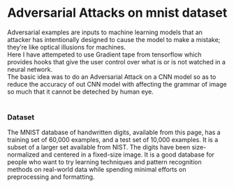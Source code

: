 <h1> Adversarial Attacks on mnist dataset </h1>
Adversarial examples are inputs to machine learning models that an attacker has intentionally designed to cause the model to make a mistake; they’re like optical illusions for machines. <br>
Here I have attempeted to use Gradient tape from tensorflow which provides hooks that give the user control over what is or is not watched in a neural network. <br>
The basic idea was to do an Adversarial Attack on a CNN model so as to reduce the accuracy of out CNN model with affecting the grammar of image so much that it cannot be deteched by human eye.<br>
<br>
<h3> Dataset </h3>
The MNIST database of handwritten digits, available from this page, has a training set of 60,000 examples, and a test set of 10,000 examples. It is a subset of a larger set available from NIST. The digits have been size-normalized and centered in a fixed-size image.
It is a good database for people who want to try learning techniques and pattern recognition methods on real-world data while spending minimal efforts on preprocessing and formatting.
